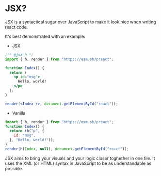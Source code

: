 # JSX?

JSX is a syntactical sugar over JavaScript to make it look nice when writing
react code.

It's best demonstrated with an example:

- JSX

```jsx
/** @jsx h */
import { h, render } from "https://esm.sh/preact";

function Index() {
  return (
    <p id="msg">
      Hello, world!
    </p>
  );
}

render(<Index />, document.getElementById("react"));
```

- Vanilla

```js
import { h, render } from "https://esm.sh/preact";
function Index() {
  return (h("p", {
    id: "msg",
  }, "Hello, world!"));
}
render(h(Index, null), document.getElementById("react"));
```

JSX aims to bring your visuals and your logic closer toghether in one file. It
uses the XML (or HTML) syntax in JavaScript to be as understandable as possible.
